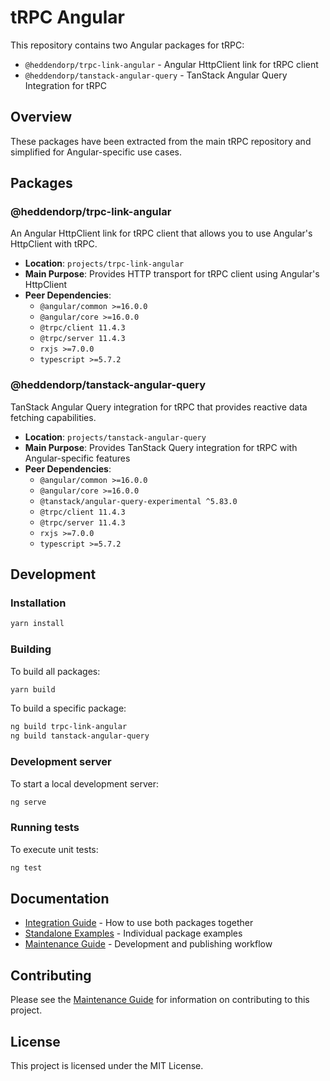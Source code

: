 # tRPC Angular

This repository contains two Angular packages for tRPC:

- `@heddendorp/trpc-link-angular` - Angular HttpClient link for tRPC client
- `@heddendorp/tanstack-angular-query` - TanStack Angular Query Integration for tRPC

## Overview

These packages have been extracted from the main tRPC repository and simplified for Angular-specific use cases.

## Packages

### @heddendorp/trpc-link-angular

An Angular HttpClient link for tRPC client that allows you to use Angular's HttpClient with tRPC.

- **Location**: `projects/trpc-link-angular`
- **Main Purpose**: Provides HTTP transport for tRPC client using Angular's HttpClient
- **Peer Dependencies**:
  - `@angular/common >=16.0.0`
  - `@angular/core >=16.0.0`
  - `@trpc/client 11.4.3`
  - `@trpc/server 11.4.3`
  - `rxjs >=7.0.0`
  - `typescript >=5.7.2`

### @heddendorp/tanstack-angular-query

TanStack Angular Query integration for tRPC that provides reactive data fetching capabilities.

- **Location**: `projects/tanstack-angular-query`
- **Main Purpose**: Provides TanStack Query integration for tRPC with Angular-specific features
- **Peer Dependencies**:
  - `@angular/common >=16.0.0`
  - `@angular/core >=16.0.0`
  - `@tanstack/angular-query-experimental ^5.83.0`
  - `@trpc/client 11.4.3`
  - `@trpc/server 11.4.3`
  - `rxjs >=7.0.0`
  - `typescript >=5.7.2`

## Development

### Installation

```bash
yarn install
```

### Building

To build all packages:

```bash
yarn build
```

To build a specific package:

```bash
ng build trpc-link-angular
ng build tanstack-angular-query
```

### Development server

To start a local development server:

```bash
ng serve
```

### Running tests

To execute unit tests:

```bash
ng test
```

## Documentation

- [Integration Guide](examples/integration-guide.md) - How to use both packages together
- [Standalone Examples](examples/) - Individual package examples
- [Maintenance Guide](MAINTENANCE_GUIDE.md) - Development and publishing workflow

## Contributing

Please see the [Maintenance Guide](MAINTENANCE_GUIDE.md) for information on contributing to this project.

## License

This project is licensed under the MIT License.
